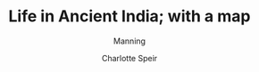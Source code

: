 ---
title: "Life in Ancient India; with a map"
author: ["Manning", "Charlotte Speir"]
year: 1856
language: ["English"]
genre: ["History & Culture", "Social History"]
description: "An 1856 study of ancient Indian civilization by Charlotte Speir Manning (1803-1871), British scholar and future head of Girton College. This Victorian-era work examines daily life, social structures, and cultural practices in ancient India, written by a feminist intellectual who lived in Calcutta and pioneered women's access to higher education in Britain."
collections: ["classical-literature"]
sources:
  - name: "Internet Archive"
    url: "https://archive.org/details/lifeinancientind00mann"
    type: "other"
references:
  - name: "Open Library: Life in Ancient India;"
    url: "https://openlibrary.org/search?q=Life+in+Ancient+India+with+a+Manning"
    type: "other"
featured: false
publishDate: 2025-10-30
tags: ['historical-texts']
---